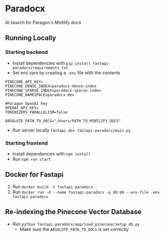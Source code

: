 # Paradocx
AI search for Paragon's Mintlify docs
## Running Locally
### Starting backend
* Install dependencies with `pip install fastapi-paradocx/requirements.txt`
* Set env vars by creating a `.env` file with the contents
```
PINECONE_API_KEY=
PINECONE_DENSE_INDEX=paradocx-dense-index
PINECONE_SPARSE_INDEX=paradocx-sparse-index
PINECONE_NAMESPACE=paradocx-dev

#Paragon OpenAI Key
OPENAI_API_KEY=
TOKENIZERS_PARALLELISM=false

ABSOLUTE_PATH_TO_DOCS="/Users/PATH_TO_MINTLIFY_DOCS"
```
* Run server locally `fastapi dev fastapi-paradocx/main.py`
### Starting frontend
* Install dependencies with `npm install`
* Run `npm run start`

## Docker for Fastapi
1) Run `docker build -t fastapi-paradocx .`
2) Run `docker run -d --name fastapi-paradocx -p 80:80 --env-file .env fastapi-paradocx`

## Re-indexing the Pinecone Vector Database
* Run `python fastapi-paradocx/app/load_pinecone/setup_db.py`
    * Make sure the `ABSOLUTE_PATH_TO_DOCS` is set correctly

